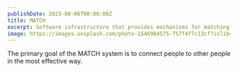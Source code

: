 ```yaml
---
publishDate: 2023-08-06T00:00:00Z
title: MATCH
excerpt: Software infrastructure that provides mechanisms for matching users requiring information or services with potential suppliers of such information or services. 
image: https://images.unsplash.com/photo-1546984575-757f4f7c13cf?ixlib=rb-4.0.3&ixid=M3wxMjA3fDB8MHxwaG90by1wYWdlfHx8fGVufDB8fHx8fA%3D%3D&auto=format&fit=crop&w=2070&q=80
---
```


The primary goal of the MATCH system is to connect people to other people in the most effective way.